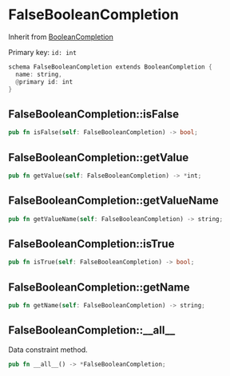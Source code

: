 # FalseBooleanCompletion

Inherit from [BooleanCompletion](./BooleanCompletion.md)

Primary key: `id: int`

```rust
schema FalseBooleanCompletion extends BooleanCompletion {
  name: string,
  @primary id: int
}
```
## FalseBooleanCompletion::isFalse

```rust
pub fn isFalse(self: FalseBooleanCompletion) -> bool;
```
## FalseBooleanCompletion::getValue

```rust
pub fn getValue(self: FalseBooleanCompletion) -> *int;
```
## FalseBooleanCompletion::getValueName

```rust
pub fn getValueName(self: FalseBooleanCompletion) -> string;
```
## FalseBooleanCompletion::isTrue

```rust
pub fn isTrue(self: FalseBooleanCompletion) -> bool;
```
## FalseBooleanCompletion::getName

```rust
pub fn getName(self: FalseBooleanCompletion) -> string;
```
## FalseBooleanCompletion::\_\_all\_\_

Data constraint method.

```rust
pub fn __all__() -> *FalseBooleanCompletion;
```
